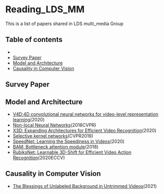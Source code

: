 # Reading\_LDS_MM
This is a list of papers shared in LDS multi_media Group
## Table of contents
- 
- [Survey Paper](#1)
- [Model and Architecture](#2)
- [Causality in Computer Vision](#3)


## <h2 id="1">Survey Paper</h2>
## <h2 id="2">Model and Architecture</h2>
- [V4D:4D convolutional neural networks for video-level representation learning](http://arxiv.org/abs/2002.07442)(2020)
- [Non-local Neural Networks](http://openaccess.thecvf.com/content_cvpr_2018/papers/Wang_Non-Local_Neural_Networks_CVPR_2018_paper.pdf)(2018CVPR)
- [X3D: Expanding Architectures for Efficient Video Recognition](http://arxiv.org/abs/2004.04730)(2020)
- [Selective kernel networks](https://openaccess.thecvf.com/content_CVPR_2019/html/Li_Selective_Kernel_Networks_CVPR_2019_paper.html)(CVPR2019)
- [SpeedNet: Learning the Speediness in Videos](http://arxiv.org/abs/2004.06130)(2020)
- [BAM: Bottleneck attention module](http://arxiv.org/abs/1807.06514)(2018)
- [RubiksNet: Learnable 3D-Shift for Efficient Video Action Recognition](chrome-extension://cdonnmffkdaoajfknoeeecmchibpmkmg/assets/pdf/web/viewer.html?file=https%3A%2F%2Fstanfordvl.github.io%2Frubiksnet-site%2Fassets%2Feccv20.pdf)(2020ECCV)
## <h2 id="3">Causality in Computer Vision</h2>
- [The Blessings of Unlabeled Background in Untrimmed Videos](http://arxiv.org/abs/2103.13183)(2021)

